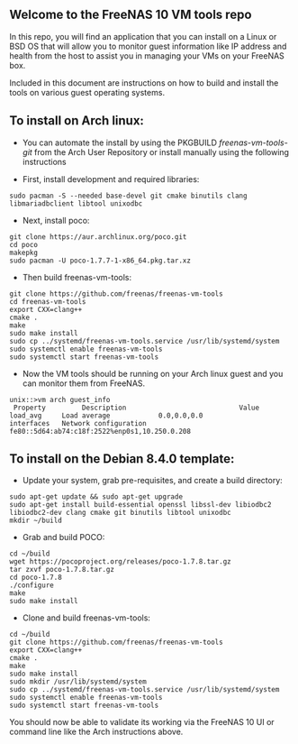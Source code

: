 ## Welcome to the FreeNAS 10 VM tools repo

In this repo, you will find an application that you can install on a Linux or
BSD OS that will allow you to monitor guest information like IP address and
health from the host to assist you in managing your VMs on your FreeNAS box.

Included in this document are instructions on how to build and install the tools on
various guest operating systems.

## To install on Arch linux:
* You can automate the install by using the PKGBUILD _freenas-vm-tools-git_ from the Arch User Repository or install manually using the following instructions


* First, install development and required libraries:
```
sudo pacman -S --needed base-devel git cmake binutils clang libmariadbclient libtool unixodbc
```

* Next, install poco:

``` 
git clone https://aur.archlinux.org/poco.git
cd poco
makepkg
sudo pacman -U poco-1.7.7-1-x86_64.pkg.tar.xz
```

* Then build freenas-vm-tools:
```
git clone https://github.com/freenas/freenas-vm-tools
cd freenas-vm-tools
export CXX=clang++
cmake .
make
sudo make install
sudo cp ../systemd/freenas-vm-tools.service /usr/lib/systemd/system
sudo systemctl enable freenas-vm-tools
sudo systemctl start freenas-vm-tools
```

* Now the VM tools should be running on your Arch linux guest and you can monitor them from FreeNAS.

```
unix::>vm arch guest_info
 Property         Description                            Value                     
load_avg     Load average            0.0,0.0,0.0                                   
interfaces   Network configuration   fe80::5d64:ab74:c18f:2522%enp0s1,10.250.0.208 
```

## To install on the Debian 8.4.0 template:

* Update your system, grab pre-requisites, and create a build directory: 

```
sudo apt-get update && sudo apt-get upgrade
sudo apt-get install build-essential openssl libssl-dev libiodbc2 libiodbc2-dev clang cmake git binutils libtool unixodbc
mkdir ~/build
```

* Grab and build POCO:

```
cd ~/build
wget https://pocoproject.org/releases/poco-1.7.8.tar.gz
tar zxvf poco-1.7.8.tar.gz
cd poco-1.7.8
./configure
make
sudo make install
```

* Clone and build freenas-vm-tools:

```
cd ~/build
git clone https://github.com/freenas/freenas-vm-tools
export CXX=clang++
cmake .
make
sudo make install
sudo mkdir /usr/lib/systemd/system
sudo cp ../systemd/freenas-vm-tools.service /usr/lib/systemd/system
sudo systemctl enable freenas-vm-tools
sudo systemctl start freenas-vm-tools
```

You should now be able to validate its working via the FreeNAS 10 UI or command line like the Arch instructions above. 
